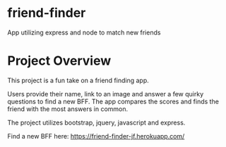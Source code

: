 # friend-finder
App utilizing express and node to match new friends

# Project Overview
This project is a fun take on a friend finding app.

Users provide their name, link to an image and answer a few quirky questions to find a new BFF. The app compares the scores and finds the friend with the most answers in common. 

The project utilizes bootstrap, jquery, javascript and express. 

Find a new BFF here: https://friend-finder-jf.herokuapp.com/ 
